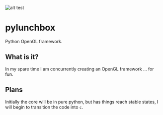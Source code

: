  ![alt test](https://github.com/lunchboxmg/blob/master/pyLunchbox/pylunchbox/res/logo.png)
 
# pylunchbox
Python OpenGL framework.

## What is it?
In my spare time I am concurrently creating an OpenGL framework ... for fun.  

## Plans
Initially the core will be in pure python, but has things reach stable states, 
I will begin to transition the code into `c`.
